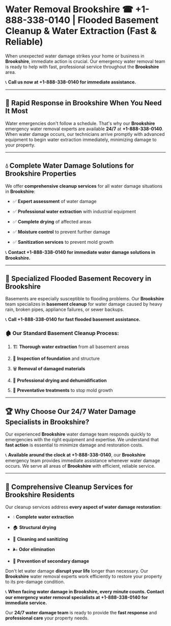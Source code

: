 # Water Removal Brookshire ☎ +1-888-338-0140 | Flooded Basement Cleanup & Water Extraction (Fast & Reliable)

When unexpected water damage strikes your home or business in **Brookshire**, immediate action is crucial. Our emergency water removal team is ready to help with fast, professional service throughout the **Brookshire** area. 

📞 **Call us now at +1-888-338-0140 for immediate assistance.**
---
## 🚀 Rapid Response in Brookshire When You Need It Most
Water emergencies don't follow a schedule. That's why our **Brookshire** emergency water removal experts are available **24/7** at **+1-888-338-0140**. When water damage occurs, our technicians arrive promptly with advanced equipment to begin water extraction immediately, minimizing damage to your property.
---
## 💧 Complete Water Damage Solutions for Brookshire Properties
We offer **comprehensive cleanup services** for all water damage situations in **Brookshire**:
- ✅ **Expert assessment** of water damage  
- ✅ **Professional water extraction** with industrial equipment  
- ✅ **Complete drying** of affected areas  
- ✅ **Moisture control** to prevent further damage  
- ✅ **Sanitization services** to prevent mold growth  
📞 **Contact +1-888-338-0140 for immediate water damage solutions in Brookshire.**
---
## 🌊 Specialized Flooded Basement Recovery in Brookshire
Basements are especially susceptible to flooding problems. Our **Brookshire** team specializes in **basement cleanup** for water damage caused by heavy rain, broken pipes, appliance failures, or sewer backups. 
📞 **Call +1-888-338-0140 for fast flooded basement assistance.**
### 🏚️ Our Standard Basement Cleanup Process:
1. 🏗️ **Thorough water extraction** from all basement areas  
2. 🔎 **Inspection of foundation** and structure  
3. 🗑️ **Removal of damaged materials**  
4. 💨 **Professional drying and dehumidification**  
5. 🚫 **Preventative treatments** to stop mold growth  
---
## 🏆 Why Choose Our 24/7 Water Damage Specialists in Brookshire?
Our experienced **Brookshire** water damage team responds quickly to emergencies with the right equipment and expertise. We understand that **fast action** is essential to minimize damage and restoration costs.
📞 **Available around the clock at +1-888-338-0140**, our **Brookshire** emergency team provides immediate assistance whenever water damage occurs. We serve all areas of **Brookshire** with efficient, reliable service.
---
## 🧹 Comprehensive Cleanup Services for Brookshire Residents
Our cleanup services address **every aspect of water damage restoration**:
- 💧 **Complete water extraction**  
- 🏠 **Structural drying**  
- 🧼 **Cleaning and sanitizing**  
- 🌬️ **Odor elimination**  
- 🚫 **Prevention of secondary damage**  
Don't let water damage **disrupt your life** longer than necessary. Our **Brookshire** water removal experts work efficiently to restore your property to its pre-damage condition.
📞 **When facing water damage in Brookshire, every minute counts. Contact our emergency water removal specialists at +1-888-338-0140 for immediate service.**
Our **24/7 water damage team** is ready to provide the **fast response** and **professional care** your property needs.
